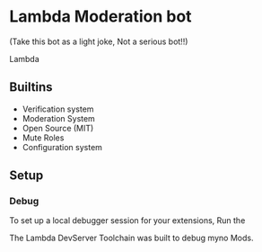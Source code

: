 # Lambda Moderation bot
(Take this bot as a light joke, Not a serious bot!!)

Lambda

## Builtins
- Verification system
- Moderation System
- Open Source (MIT)
- Mute Roles
- Configuration system

## Setup

### Debug
To set up a local debugger session for your extensions, Run the 

The Lambda DevServer Toolchain was built to debug myno Mods.